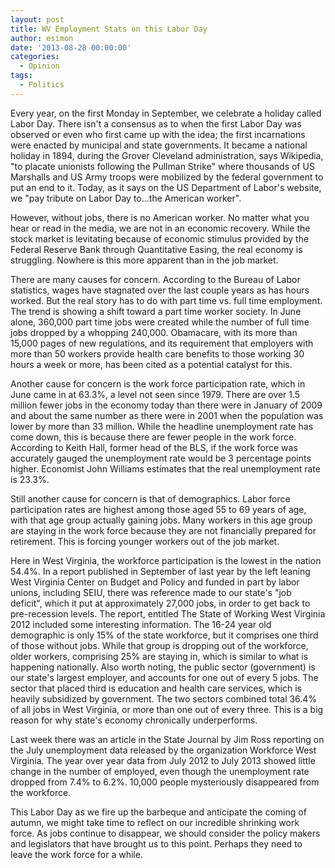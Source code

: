 ```yaml
---
layout: post
title: WV Employment Stats on this Labor Day
author: esimon
date: '2013-08-28 00:00:00'
categories:
  - Opinion
tags:
  - Politics
---
```

Every year, on the first Monday in September, we celebrate a holiday called Labor Day. There isn't a consensus as to when the first Labor Day was observed or even who first came up with the idea; the first incarnations were enacted by municipal and state governments. It became a national holiday in 1894, during the Grover Cleveland administration, says Wikipedia, "to placate unionists following the Pullman Strike" where thousands of US Marshalls and US Army troops were mobilized by the federal government to put an end to it. Today, as it says on the US Department of Labor's website, we "pay tribute on Labor Day to...the American worker". 

However, without jobs, there is no American worker. No matter what you hear or read in the media, we are not in an economic recovery. While the stock market is levitating because of economic stimulus provided by the Federal Reserve Bank through Quantitative Easing, the real economy is struggling. Nowhere is this more apparent than in the job market. 

There are many causes for concern. According to the Bureau of Labor statistics, wages have stagnated over the last couple years as has hours worked. But the real story has to do with part time vs. full time employment. The trend is showing a shift toward a part time worker society. In June alone, 360,000 part time jobs were created while the number of full time jobs dropped by a whopping 240,000. Obamacare, with its more than 15,000 pages of new regulations, and its requirement that employers with more than 50 workers provide health care benefits to those working 30 hours a week or more, has been cited as a potential catalyst for this. 

Another cause for concern is the work force participation rate, which in June came in at 63.3%, a level not seen since 1979. There are over 1.5 million fewer jobs in the economy today than there were in January of 2009 and about the same number as there were in 2001 when the population was lower by more than 33 million. While the headline unemployment rate has come down, this is because there are fewer people in the work force. According to Keith Hall, former head of the BLS, if the work force was accurately gauged the unemployment rate would be 3 percentage points higher. Economist John Williams estimates that the real unemployment rate is 23.3%. 

Still another cause for concern is that of demographics. Labor force participation rates are highest among those aged 55 to 69 years of age, with that age group actually gaining jobs. Many workers in this age group are staying in the work force because they are not financially prepared for retirement. This is forcing younger workers out of the job market. 

Here in West Virginia, the workforce participation is the lowest in the nation 54.4%. In a report published in September of last year by the left leaning West Virginia Center on Budget and Policy and funded in part by labor unions, including SEIU, there was reference made to our state's "job deficit", which it put at approximately 27,000 jobs, in order to get back to pre-recession levels. The report, entitled The State of Working West Virginia 2012 included some interesting information. The 16-24 year old demographic is only 15% of the state workforce, but it comprises one third of those without jobs. While that group is dropping out of the workforce, older workers, comprising 25% are staying in, which is similar to what is happening nationally. Also worth noting, the public sector (government) is our state's largest employer, and accounts for one out of every 5 jobs. The sector that placed third is education and health care services, which is heavily subsidized by government. The two sectors combined total 36.4% of all jobs in West Virginia, or more than one out of every three. This is a big reason for why state's economy chronically underperforms. 

Last week there was an article in the State Journal by Jim Ross reporting on the July unemployment data released by the organization Workforce West Virginia. The year over year data from July 2012 to July 2013 showed little change in the number of employed, even though the unemployment rate dropped from 7.4% to 6.2%. 10,000 people mysteriously disappeared from the workforce. 

This Labor Day as we fire up the barbeque and anticipate the coming of autumn, we might take time to reflect on our incredible shrinking work force. As jobs continue to disappear, we should consider the policy makers and legislators that have brought us to this point. Perhaps they need to leave the work force for a while. 

